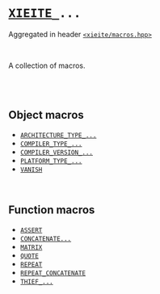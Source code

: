 # [`XIEITE`](../README.md)`_...`
Aggregated in header [`<xieite/macros.hpp>`](../include/xieite/macros.hpp)

<br/>

A collection of macros.

<br/><br/>

## Object macros
- [`ARCHITECTURE_TYPE_...`](../docs/macros/ARCHITECTURE_TYPE.md)
- [`COMPILER_TYPE_...`](../docs/macros/COMPILER_TYPE.md)
- [`COMPILER_VERSION_...`](../docs/macros/COMPILER_VERSION.md)
- [`PLATFORM_TYPE_...`](../docs/macros/PLATFORM_TYPE.md)
- [`VANISH`](../docs/macros/VANISH.md)

<br/>

## Function macros
- [`ASSERT`](../docs/macros/ASSERT.md)
- [`CONCATENATE...`](../docs/macros/CONCATENATE.md)
- [`MATRIX`](../docs/macros/MATRIX.md)
- [`QUOTE`](../docs/macros/QUOTE.md)
- [`REPEAT`](../docs/macros/REPEAT.md)
- [`REPEAT_CONCATENATE`](../docs/macros/REPEAT_CONCATENATE.md)
- [`THIEF_...`](../docs/macros/THIEF.md)
